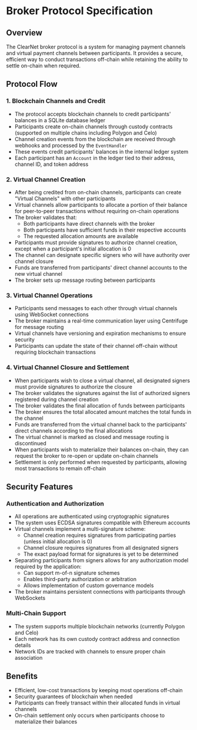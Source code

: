 # Broker Protocol Specification

## Overview
The ClearNet broker protocol is a system for managing payment channels and virtual payment channels between participants. It provides a secure, efficient way to conduct transactions off-chain while retaining the ability to settle on-chain when required.

## Protocol Flow

### 1. Blockchain Channels and Credit
- The protocol accepts blockchain channels to credit participants' balances in a SQLite database ledger
- Participants create on-chain channels through custody contracts (supported on multiple chains including Polygon and Celo)
- Channel creation events from the blockchain are received through webhooks and processed by the `EventHandler`
- These events credit participants' balances in the internal ledger system
- Each participant has an `Account` in the ledger tied to their address, channel ID, and token address

### 2. Virtual Channel Creation
- After being credited from on-chain channels, participants can create "Virtual Channels" with other participants
- Virtual channels allow participants to allocate a portion of their balance for peer-to-peer transactions without requiring on-chain operations
- The broker validates that:
  - Both participants have direct channels with the broker
  - Both participants have sufficient funds in their respective accounts
  - The requested allocation amounts are available
- Participants must provide signatures to authorize channel creation, except when a participant's initial allocation is 0
- The channel can designate specific signers who will have authority over channel closure
- Funds are transferred from participants' direct channel accounts to the new virtual channel
- The broker sets up message routing between participants

### 3. Virtual Channel Operations
- Participants send messages to each other through virtual channels using WebSocket connections
- The broker maintains a real-time communication layer using Centrifuge for message routing
- Virtual channels have versioning and expiration mechanisms to ensure security
- Participants can update the state of their channel off-chain without requiring blockchain transactions

### 4. Virtual Channel Closure and Settlement
- When participants wish to close a virtual channel, all designated signers must provide signatures to authorize the closure
- The broker validates the signatures against the list of authorized signers registered during channel creation
- The broker validates the final allocation of funds between participants
- The broker ensures the total allocated amount matches the total funds in the channel
- Funds are transferred from the virtual channel back to the participants' direct channels according to the final allocations
- The virtual channel is marked as closed and message routing is discontinued
- When participants wish to materialize their balances on-chain, they can request the broker to re-open or update on-chain channels
- Settlement is only performed when requested by participants, allowing most transactions to remain off-chain

## Security Features

### Authentication and Authorization
- All operations are authenticated using cryptographic signatures
- The system uses ECDSA signatures compatible with Ethereum accounts
- Virtual channels implement a multi-signature scheme:
  - Channel creation requires signatures from participating parties (unless initial allocation is 0)
  - Channel closure requires signatures from all designated signers
  - The exact payload format for signatures is yet to be determined
- Separating participants from signers allows for any authorization model required by the application:
  - Can support m-of-n signature schemes
  - Enables third-party authorization or arbitration
  - Allows implementation of custom governance models
- The broker maintains persistent connections with participants through WebSockets

### Multi-Chain Support
- The system supports multiple blockchain networks (currently Polygon and Celo)
- Each network has its own custody contract address and connection details
- Network IDs are tracked with channels to ensure proper chain association

## Benefits
- Efficient, low-cost transactions by keeping most operations off-chain
- Security guarantees of blockchain when needed
- Participants can freely transact within their allocated funds in virtual channels
- On-chain settlement only occurs when participants choose to materialize their balances